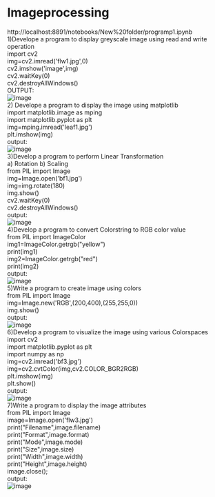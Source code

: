 # Imageprocessing
http://localhost:8891/notebooks/New%20folder/programp1.ipynb<br>
1)Develope a program to display greyscale image using read and write operation<br>
import cv2<br>
img=cv2.imread('flw1.jpg',0)<br>
cv2.imshow('image',img)<br>
cv2.waitKey(0)<br>
cv2.destroyAllWindows()<br>
OUTPUT:<br>
![image](https://user-images.githubusercontent.com/97939356/173812703-83a9050e-d7ab-4586-b13b-d21bf6856040.png)<br>
2) Develope a program to display the image using matplotlib<br> 
import matplotlib.image as mping<br>
import matplotlib.pyplot as plt<br>
img=mping.imread('leaf1.jpg')<br>
plt.imshow(img)<br>
output:<br>
![image](https://user-images.githubusercontent.com/97939356/173813368-136d4654-07a2-40c2-8f6f-d616996be0e9.png)<br>
3)Develop a program to perform Linear Transformation<br>
a) Rotation b) Scaling<br>
from PIL import Image<br>
img=Image.open('bf1.jpg')<br>
img=img.rotate(180)<br>
img.show()<br>
cv2.waitKey(0)<br>
cv2.destroyAllWindows()<br>
output:<br>
![image](https://user-images.githubusercontent.com/97939356/173813810-4609a005-d140-43af-a3a6-defd18a78376.png)<br>
4)Develop a program to convert Colorstring to RGB color value<br>
from PIL import ImageColor<br>
img1=ImageColor.getrgb("yellow")<br>
print(img1)<br>
img2=ImageColor.getrgb("red")<br>
print(img2)<br>
output:<br>
![image](https://user-images.githubusercontent.com/97939356/173814159-22c9431c-03ac-485b-b6f7-214a880d96d2.png)<br>
5)Write a program to create image using colors<br>
from PIL import Image<br>
img=Image.new('RGB',(200,400),(255,255,0))<br>
img.show()<br>
output:<br>
![image](https://user-images.githubusercontent.com/97939356/173814503-e00acde1-af74-4c26-89f6-bae047e2f63e.png)<br>
6)Develop a program to visualize the image using various Colorspaces<br>
import cv2<br>
import matplotlib.pyplot as plt<br>
import numpy as np<br>
img=cv2.imread('bf3.jpg')<br>
img=cv2.cvtColor(img,cv2.COLOR_BGR2RGB)<br>
plt.imshow(img)<br>
plt.show()<br>
output:<br>
![image](https://user-images.githubusercontent.com/97939356/173814697-38f7d778-75bd-4973-baff-14cdfbc69aea.png)<br>
7)Write a program to display the image attributes<br>
from PIL import Image<br>
image=Image.open('flw3.jpg')<br>
print("Filename",image.filename)<br>
print("Format",image.format)<br>
print("Mode",image.mode)<br>
print("Size",image.size)<br>
print("Width",image.width)<br>
print("Height",image.height)<br>
image.close();<br>
output:<br>
![image](https://user-images.githubusercontent.com/97939356/173815295-6f31699b-4609-44e8-9210-3bb4319a013e.png)<br>


